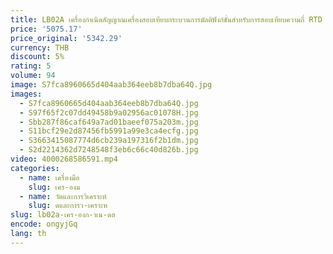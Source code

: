 ```yaml
---
title: LB02A เครื่องกําเนิดสัญญาณเครื่องสอบเทียบกระบวนการมัลติฟังก์ชั่นสําหรับการสอบเทียบความถี่ RTD TC mV MA
price: '5075.17'
price_original: '5342.29'
currency: THB
discount: 5%
rating: 5
volume: 94
image: S7fca8960665d404aab364eeb8b7dba64Q.jpg
images:
  - S7fca8960665d404aab364eeb8b7dba64Q.jpg
  - S97f65f2c07dd49458b9a02956ac01078H.jpg
  - Sbb287f86caf649a7ad01baeef075a203m.jpg
  - S11bcf29e2d87456fb5991a99e3ca4ecfg.jpg
  - S3663415087774d6cb239a197316f2b1dm.jpg
  - S2d2214362d7248548f3eb6c66c40d826b.jpg
video: 4000268586591.mp4
categories:
  - name: เครื่องมือ
    slug: เคร-องม
  - name: วัดและการวิเคราะห์
    slug: ดและการว-เคราะห
slug: lb02a-เคร-องก-าเน-ดส
encode: ongyjGq
lang: th
---
```

  
